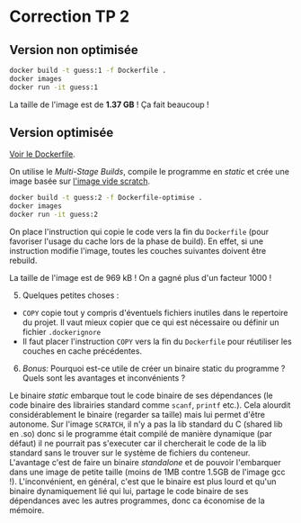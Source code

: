 # Correction TP 2

## Version non optimisée

~~~bash
docker build -t guess:1 -f Dockerfile .
docker images
docker run -it guess:1
~~~

La taille de l'image est de **1.37 GB** ! Ça fait beaucoup !

## Version optimisée

[Voir le Dockerfile](./Dockerfile-optimise).

On utilise le *Multi-Stage Builds*, compile le programme en *static* et crée une image basée sur [l'image vide scratch](https://hub.docker.com/_/scratch/).

~~~bash
docker build -t guess:2 -f Dockerfile-optimise .
docker images
docker run -it guess:2
~~~

On place l'instruction qui copie le code vers la fin du `Dockerfile` (pour favoriser l'usage du cache lors de la phase de build). En effet, si une instruction modifie l'image, toutes les couches suivantes doivent être rebuild.

La taille de l'image est de 969 kB ! On a gagné plus d'un facteur 1000 !

5. Quelques petites choses :
- `COPY` copie tout y compris d'éventuels fichiers inutiles dans le repertoire du projet. Il vaut mieux copier que ce qui est nécessaire ou définir un fichier `.dockerignore`
- Il faut placer l'instruction `COPY` vers la fin du `Dockerfile` pour réutiliser les couches en cache précédentes.

6. *Bonus:* Pourquoi est-ce utile de créer un binaire static du programme ? Quels sont les avantages et inconvénients ? 

Le binaire *static* embarque tout le code binaire de ses dépendances (le code binaire des librairies standard comme `scanf`, `printf` etc.). Cela alourdit considérablement le binaire (regarder sa taille) mais lui permet d'être autonome. Sur l'image `SCRATCH`, il n'y a pas la lib standard du C (shared lib en .so) donc si le programme était compilé de manière dynamique (par défaut) il ne pourrait pas s'executer car il chercherait le code de la lib standard sans le trouver sur le système de fichiers du conteneur. L'avantage c'est de faire un binaire *standalone* et de pouvoir l'embarquer dans une image de petite taille (moins de 1MB contre 1.5GB de l'image gcc !). L'inconvénient, en général, c'est que le binaire est plus lourd et qu'un binaire dynamiquement lié qui lui, partage le code binaire de ses dépendances avec les autres programmes, donc ca économise de la mémoire.